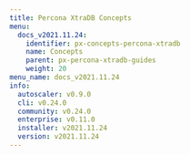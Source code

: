 ```yaml
---
title: Percona XtraDB Concepts
menu:
  docs_v2021.11.24:
    identifier: px-concepts-percona-xtradb
    name: Concepts
    parent: px-percona-xtradb-guides
    weight: 20
menu_name: docs_v2021.11.24
info:
  autoscaler: v0.9.0
  cli: v0.24.0
  community: v0.24.0
  enterprise: v0.11.0
  installer: v2021.11.24
  version: v2021.11.24
---
```



